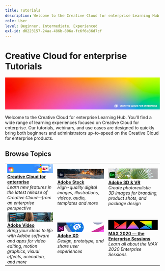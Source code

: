 ```yaml
---
title: Tutorials
description: Welcome to the Creative Cloud for enterprise Learning Hub
role: User
level: Beginner, Intermediate, Experienced
exl-id: d0223157-24aa-486b-806a-fc6f6a36d7cf
---
```

# Creative Cloud for enterprise Tutorials

![Creative Cloud Hero Image](assets/hero_cce.jpg)

Welcome to the Creative Cloud for enterprise Learning Hub. You'll find a wide range of learning experiences focused on Creative Cloud for enterprise. Our tutorials, webinars, and use cases are designed to quickly bring both beginners and administrators up-to-speed on the Creative Cloud for enterprise products.

## Browse Topics

<table style="table-layout:fixed">
<tr>
  <td>
    <a href="cce/overview-cce.md">
      <img alt="Creative Cloud for enterprise" src="assets/CCEbanner.png" />
    </a>
    <div>
   <a href="cce/overview-cce.md"><strong>Creative Cloud for enterprise</strong></a>
    </div>
    <em>Learn new features in the latest release of Creative Cloud—from an enterprise perspective</em>
    <br>
  </td>
  <td>
    <a href="stock/overview-stock.md">
      <img alt="Adobe Stock" src="assets/Stock.jpg" />
    </a>
    <div>
   <a href="stock/overview-stock.md"><strong>Adobe Stock</strong></a>
    </div>
    <em>High-quality digital images, illustrations, videos, audio, templates and more</em>
    <br>
  </td>
  <td>
   <a href="3di/overview-3di.md">
      <img alt="Adobe 3D & VR" src="assets/Dimenio.jpg" />
    </a>
    <div>
   <a href="3di/overview-3di.md"><strong>Adobe 3D & VR</strong></a>
    </div>
    <em>Create photorealistic 3D images for branding, product shots, and package design</em>
    <br>
  </td>
</tr>
<tr>
  <td>
  <a href="dva/overview-dva.md">
      <img alt="Adobe Video" src="assets/CCEbanner-DVA.png" />
    </a>
    <div>
   <a href="dva/overview-dva.md"><strong>Adobe Video</strong></a>
    </div>
    <em>Bring your ideas to life with Adobe software and apps for video editing, motion graphics, visual effects, animation, and more</em>
    <br>
  </td>
  <td>
    <a href="xd/overview-xd.md">
      <img alt="Adobe XD" src="assets/XD.jpg" />
    </a>
    <div>
   <a href="xd/overview-xd.md"><strong>Adobe XD</strong></a>
    </div>
    <em>Design, prototype, and share user experiences</em>
    <br>
  </td>
  <td>
    <a href="max2020/overview-max.md">
      <img alt="MAX 2020 — the Enterprise Sessions" src="assets/MAX.jpg" />
    </a>
    <div>
   <a href="max2020/overview-max.md"><strong>MAX 2020 — the Enterprise Sessions</strong></a>
    </div>
    <em>Learn all about the MAX 2020 Enterprise Sessions</em>
    <br>
  </td>
</tr>
</table>
